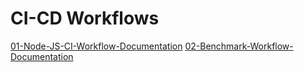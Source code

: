 # CI-CD Workflows

[01-Node-JS-CI-Workflow-Documentation](../../../Environment-Setup/Node-JS-CI-Workflow-Documentation.md)
[02-Benchmark-Workflow-Documentation](../../../Environment-Setup/Benchmark-CI-Workflow-Documentation.md)